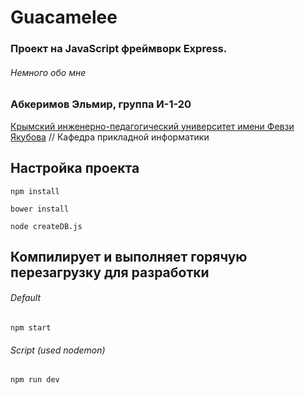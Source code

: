# Guacamelee
### Проект на JavaScript фреймворк Express.

###### Немного обо мне
### Абкеримов Эльмир, группа И-1-20 
[Крымский инженерно-педагогический университет имени Февзи Якубова](https://kipu-rc.ru/) // 
Кафедра прикладной информатики
## Настройка проекта
```
npm install
```
```
bower install
```
```
node createDB.js
```
## Компилирует и выполняет горячую перезагрузку для разработки
###### Default
```
npm start
```
###### Script (used nodemon)
```
npm run dev
```
